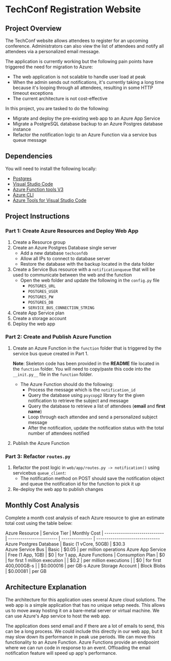 # TechConf Registration Website

## Project Overview
The TechConf website allows attendees to register for an upcoming conference. Administrators can also view the list of attendees and notify all attendees via a personalized email message.

The application is currently working but the following pain points have triggered the need for migration to Azure:
 - The web application is not scalable to handle user load at peak
 - When the admin sends out notifications, it's currently taking a long time because it's looping through all attendees, resulting in some HTTP timeout exceptions
 - The current architecture is not cost-effective 

In this project, you are tasked to do the following:
- Migrate and deploy the pre-existing web app to an Azure App Service
- Migrate a PostgreSQL database backup to an Azure Postgres database instance
- Refactor the notification logic to an Azure Function via a service bus queue message

## Dependencies

You will need to install the following locally:
- [Postgres](https://www.postgresql.org/download/)
- [Visual Studio Code](https://code.visualstudio.com/download)
- [Azure Function tools V3](https://docs.microsoft.com/en-us/azure/azure-functions/functions-run-local?tabs=windows%2Ccsharp%2Cbash#install-the-azure-functions-core-tools)
- [Azure CLI](https://docs.microsoft.com/en-us/cli/azure/install-azure-cli?view=azure-cli-latest)
- [Azure Tools for Visual Studio Code](https://marketplace.visualstudio.com/items?itemName=ms-vscode.vscode-node-azure-pack)

## Project Instructions

### Part 1: Create Azure Resources and Deploy Web App
1. Create a Resource group
2. Create an Azure Postgres Database single server
   - Add a new database `techconfdb`
   - Allow all IPs to connect to database server
   - Restore the database with the backup located in the data folder
3. Create a Service Bus resource with a `notificationqueue` that will be used to communicate between the web and the function
   - Open the web folder and update the following in the `config.py` file
      - `POSTGRES_URL`
      - `POSTGRES_USER`
      - `POSTGRES_PW`
      - `POSTGRES_DB`
      - `SERVICE_BUS_CONNECTION_STRING`
4. Create App Service plan
5. Create a storage account
6. Deploy the web app

### Part 2: Create and Publish Azure Function
1. Create an Azure Function in the `function` folder that is triggered by the service bus queue created in Part 1.

      **Note**: Skeleton code has been provided in the **README** file located in the `function` folder. You will need to copy/paste this code into the `__init.py__` file in the `function` folder.
      - The Azure Function should do the following:
         - Process the message which is the `notification_id`
         - Query the database using `psycopg2` library for the given notification to retrieve the subject and message
         - Query the database to retrieve a list of attendees (**email** and **first name**)
         - Loop through each attendee and send a personalized subject message
         - After the notification, update the notification status with the total number of attendees notified
2. Publish the Azure Function

### Part 3: Refactor `routes.py`
1. Refactor the post logic in `web/app/routes.py -> notification()` using servicebus `queue_client`:
   - The notification method on POST should save the notification object and queue the notification id for the function to pick it up
2. Re-deploy the web app to publish changes

## Monthly Cost Analysis
Complete a month cost analysis of each Azure resource to give an estimate total cost using the table below:

Azure Resource	               |  Service Tier            |	Monthly Cost	|
----------------------------- | ------------------------ | --------------- | -------------------------------
Azure Postgres Database       |  Basic (1 vCore, 50GB)   |	$30.3	
Azure Service Bus	   	      |  Basic                   |  $0.05	         |  per million operations
Azure App Service             |	Free (1 App, 1GB)       |	$0	            |  for 1 app, 
Azure Functions	            |  Consumption Plan	      |  $0	            |  for first 1 million execution 
		                        |                          |  $0.2	         |  per million executions
		                        |                          |  $0	            |  for first 400,000GB-s
		                        |                          |  $0.000016	   |  per GB-s
Azure Storage Account	      |  Block Blobs             |	$0.00081	      |  per GB



## Architecture Explanation
The architecture for this application uses several Azure cloud solutions.  The web app is a simple application that has no unique setup needs.  This allows us to move away hosting it on a bare-metal server or virtual machine.  We can use Azure's App service to host the web app.

The application does send email and if there are a lot of emails to send, this can be a long process.  We could include this directly in our web app, but it may slow down its performance in peak use periods.  We can move this functionality to an Azure Function.  Azure Functions provide an endpooint where we can run code in response to an event. Offloading the email notification feature will speed up app's performance.

